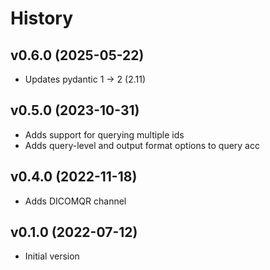 # History
## v0.6.0 (2025-05-22)
* Updates pydantic 1 -> 2 (2.11)

## v0.5.0 (2023-10-31)
* Adds support for querying multiple ids 
* Adds query-level and output format options to query acc

## v0.4.0 (2022-11-18)
* Adds DICOMQR channel

## v0.1.0 (2022-07-12)

* Initial version
